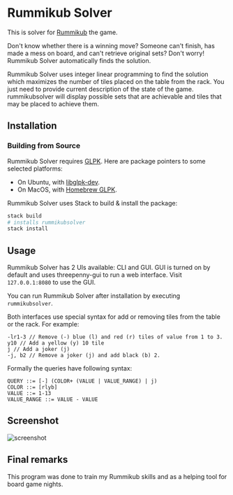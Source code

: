 # Rummikub Solver

This is solver for [Rummikub][rummikub] the game.

Don't know whether there is a winning move? Someone can't finish, has made a
mess on board, and can't retrieve original sets? Don't worry! Rummikub Solver
automatically finds the solution.

Rummikub Solver uses integer linear programming to find the solution which
maximizes the number of tiles placed on the table from the rack. You just need
to provide current description of the state of the game. rummikubsolver will
display possible sets that are achievable and tiles that may be placed to
achieve them.

## Installation

### Building from Source

Rummikub Solver requires [GLPK](https://www.gnu.org/software/glpk/). Here are
package pointers to some selected platforms:

- On Ubuntu, with [libglpk-dev](https://packages.ubuntu.com/lunar/libglpk-dev).
- On MacOS, with [Homebrew GLPK](https://formulae.brew.sh/formula/glpk).

Rummikub Solver uses Stack to build & install the package:

```bash
stack build
# installs rummikubsolver
stack install
```

## Usage

Rummikub Solver has 2 UIs available: CLI and GUI. GUI is turned on by default
and uses threepenny-gui to run a web interface. Visit `127.0.0.1:8080` to use
the GUI.

You can run Rummikub Solver after installation by executing `rummikubsolver`.

Both interfaces use special syntax for add or removing tiles from the table or
the rack. For example:

```plaintext
-lr1-3 // Remove (-) blue (l) and red (r) tiles of value from 1 to 3.
y10 // Add a yellow (y) 10 tile
j // Add a joker (j)
-j, b2 // Remove a joker (j) and add black (b) 2.
```

Formally the queries have following syntax:

```plaintext
QUERY ::= [-] (COLOR+ (VALUE | VALUE_RANGE) | j)
COLOR ::= [rlyb]
VALUE ::= 1-13
VALUE_RANGE ::= VALUE - VALUE
```

## Screenshot

![screenshot](doc/rummikubsolver.jpg)

## Final remarks

This program was done to train my Rummikub skills and as a helping tool for
board game nights.

[rummikub]: https://en.wikipedia.org/wiki/Rummikub
